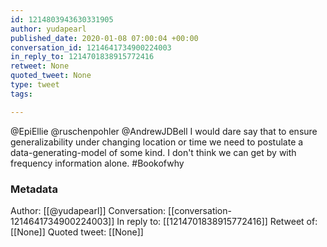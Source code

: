 ```yaml
---
id: 1214803943630331905
author: yudapearl
published_date: 2020-01-08 07:00:04 +00:00
conversation_id: 1214641734900224003
in_reply_to: 1214701838915772416
retweet: None
quoted_tweet: None
type: tweet
tags:

---
```


@EpiEllie @ruschenpohler @AndrewJDBell I would dare say that to ensure generalizability under changing location or time we need to postulate a data-generating-model of some kind. I don't think we can get by with frequency information alone. #Bookofwhy

### Metadata

Author: [[@yudapearl]]
Conversation: [[conversation-1214641734900224003]]
In reply to: [[1214701838915772416]]
Retweet of: [[None]]
Quoted tweet: [[None]]
